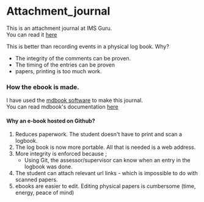 # Attachment_journal
This is an attachment journal at IMS Guru.<br>
You can read it [here](https://kiarie404.github.io/Attachment_journal/)

This is better than recording events in a physical log book. Why?
- The integrity of the comments can be proven.
- The timing of the entries can be proven
- papers, printing is too much work.




### How the ebook is made.
I have used the [mdbook software](https://rust-lang.github.io/mdBook/) to make this journal.\
You can read mdbook's documentation [here](https://rust-lang.github.io/mdBook/)

#### Why an e-book hosted on Github?
1. Reduces paperwork. The student doesn't have to print and scan a logbook.
2. The log book is now more portable. All that is needed is a web address.
3. More integrity is enforced because ;
    -  Using Git, the assessor/supervisor can know when an entry in the logbook was done.
4. The student can attach relevant url links - which is impossible to do with scanned papers.
5. ebooks are easier to edit. Editing physical papers is cumbersome (time, energy, peace of mind)







 


    


